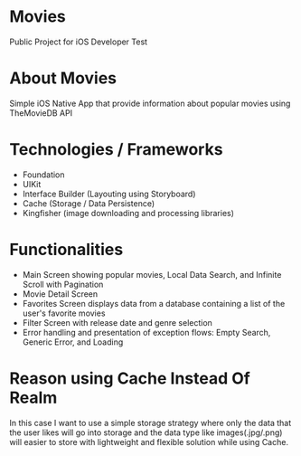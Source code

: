 # Movies
Public Project for iOS Developer Test

# About Movies
Simple iOS Native App that provide information about popular movies using TheMovieDB API


# Technologies / Frameworks
* Foundation
* UIKit
* Interface Builder (Layouting using Storyboard)
* Cache (Storage / Data Persistence)
* Kingfisher (image downloading and processing libraries)


# Functionalities
* Main Screen showing popular movies, Local Data Search, and Infinite Scroll with Pagination
* Movie Detail Screen
* Favorites Screen displays data from a database containing a list of the user's favorite movies
* Filter Screen with release date and genre selection
* Error handling and presentation of exception flows: Empty Search, Generic Error, and Loading

# Reason using Cache Instead Of Realm
In this case I want to use a simple storage strategy where only the data that the user likes will go into storage and the data type like images(.jpg/.png) will easier to store with lightweight and flexible solution while using Cache.
